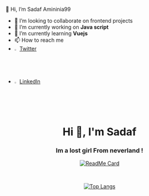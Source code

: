  👋 Hi, I’m Sadaf Amininia99 
- 💞️ I’m looking to collaborate on frontend projects
- 🔭 I’m currently working on **Java script**
- 🌱 I’m currently learning **Vuejs**
- 📫 How to reach me 
- <img src="https://img.icons8.com/color/48/000000/twitter.png" width="2%"/> <a href="https://twitter.com/sadafamininiia">Twitter</a>
- <img src="https://img.icons8.com/color/48/000000/linkedin.png" width="2%"/> <a href="https://www.linkedin.com/in/sadafamininia">LinkedIn</a>


<div align="center">
 <h1>Hi 👾, I'm Sadaf</h1>
 <h3>
  Im a lost girl 
  From neverland !
 </h3>
 
 [![ReadMe Card](https://github-readme-stats.vercel.app/api?username=sadafamininia99&show_icons=true&theme=radical)](https://github.com/sadafamininia99)
 
 <br>
 
 [![Top Langs](https://github-readme-stats.vercel.app/api/top-langs/?username=sadafamininia99&layout=compact&langs_count=10&theme=radical)](https://github.com/sadafamininia99)
</div>
